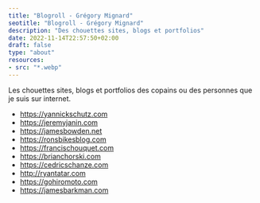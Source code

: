 ```yaml
---
title: "Blogroll - Grégory Mignard"
seotitle: "Blogroll - Grégory Mignard"
description: "Des chouettes sites, blogs et portfolios"
date: 2022-11-14T22:57:50+02:00
draft: false
type: "about"
resources:
- src: "*.webp"
---
```


Les chouettes sites, blogs et portfolios des copains
ou des personnes que je suis sur internet.

- https://yannickschutz.com
- https://jeremyjanin.com
- https://jamesbowden.net
- https://ronsbikesblog.com
- https://francischouquet.com
- https://brianchorski.com
- https://cedricschanze.com
- http://ryantatar.com
- https://gohiromoto.com
- https://jamesbarkman.com
